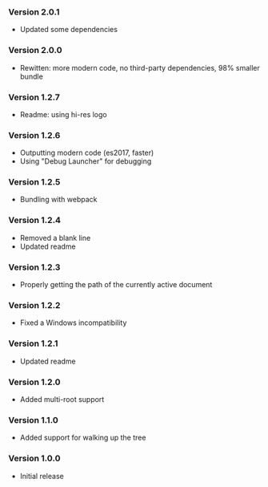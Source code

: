 ### Version 2.0.1
- Updated some dependencies

### Version 2.0.0
- Rewitten: more modern code, no third-party dependencies, 98% smaller bundle

### Version 1.2.7
- Readme: using hi-res logo

### Version 1.2.6
- Outputting modern code (es2017, faster)
- Using "Debug Launcher" for debugging

### Version 1.2.5
- Bundling with webpack

### Version 1.2.4
- Removed a blank line
- Updated readme

### Version 1.2.3
- Properly getting the path of the currently active document

### Version 1.2.2
- Fixed a Windows incompatibility

### Version 1.2.1
- Updated readme

### Version 1.2.0
- Added multi-root support

### Version 1.1.0
- Added support for walking up the tree

### Version 1.0.0
- Initial release
